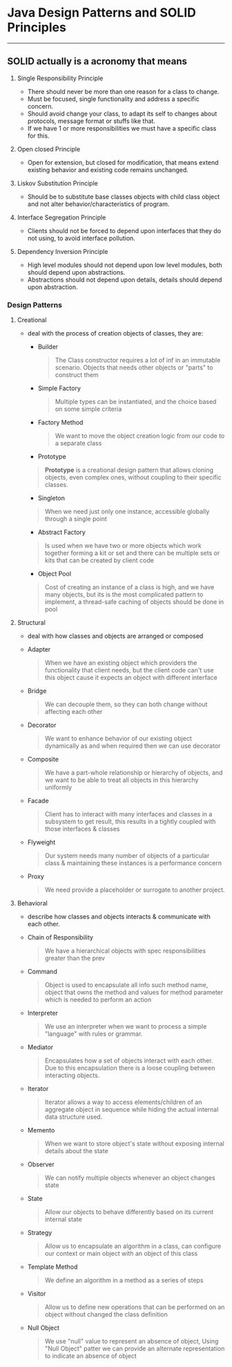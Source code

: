 # Java Design Patterns and SOLID Principles

---

## SOLID actually is a acronomy that means

1. Single Responsibility Principle
    * There should never be more than one reason for a class to change.
    * Must be focused, single functionality and address a specific concern.
    * Should avoid change your class, to adapt its self to changes about protocols, message format or stuffs like that.
    * If we have 1 or more responsibilities we must have a specific class for this.

2. Open closed Principle
    * Open for extension, but closed for modification, that means extend existing behavior and existing code remains
      unchanged.

3. Liskov Substitution Principle
    * Should be to substitute base classes objects with child class object and not alter behavior/characteristics of
      program.

4. Interface Segregation Principle
    * Clients should not be forced to depend upon interfaces that they do not using, to avoid interface pollution.

5. Dependency Inversion Principle
    * High level modules should not depend upon low level modules, both should depend upon abstractions.
    * Abstractions should not depend upon details, details should depend upon abstraction.

### Design Patterns

1. Creational
    * deal with the process of creation objects of classes, they are:

        * Builder
          > The Class constructor requires a lot of inf in an immutable scenario.
          > Objects that needs other objects or "parts" to construct them

        * Simple Factory
          > Multiple types can be instantiated, and the choice based on some simple criteria

        * Factory Method
          > We want to move the object creation logic from our code to a separate class

        * Prototype
      > **Prototype** is a creational design pattern that allows cloning objects, even complex ones, without coupling to their specific classes.

        * Singleton
      > When we need just only one instance, accessible globally through a single point

        * Abstract Factory
      > Is used when we have two or more objects which work together forming a kit or set and there can be multiple sets or kits that can be created by client code

        * Object Pool
      > Cost of creating an instance of a class is high, and we have many objects, but its is the most complicated pattern to implement, a thread-safe caching of objects should be done in pool

2. Structural
    * deal with how classes and objects are arranged or composed

    * Adapter
      > When we have an existing object which providers the functionality that client needs, but the client code can't use this object cause it expects an object with different interface

    * Bridge
      > We can decouple them, so they can both change without affecting each other

    * Decorator
      > We want to enhance behavior of our existing object dynamically as and when required then we can use decorator

    * Composite
      > We have a part-whole relationship or hierarchy of objects, and we want to be able to treat all objects in this hierarchy uniformly

    * Facade
      > Client has to interact with many interfaces and classes in a subsystem to get result, this results in a tightly coupled with those interfaces & classes

    * Flyweight
      > Our system needs many number of objects of a particular class & maintaining these instances is a performance concern

    * Proxy
      > We need provide a placeholder or surrogate to another project.

3. Behavioral
    * describe how classes and objects interacts & communicate with each other.

    * Chain of Responsibility
      > We have a hierarchical objects with spec responsibilities greater than the prev

    * Command
      > Object is used to encapsulate all info such method name, object that owns the method and values for method parameter which is needed to perform an action

    * Interpreter
      > We use an interpreter when we want to process a simple "language" with rules or grammar.

    * Mediator
      > Encapsulates how a set of objects interact with each other. Due to this encapsulation there is a loose coupling between interacting objects.

    * Iterator
      > Iterator allows a way to access elements/children of an aggregate object in sequence while hiding the actual internal data structure used.

    * Memento
      > When we want to store object's state without exposing internal details about the state

    * Observer
      > We can notify multiple objects whenever an object changes state

    * State
      > Allow our objects to behave differently based on its current internal state

    * Strategy
      > Allow us to encapsulate an algorithm in a class, can configure our context or main object with an object of this class

    * Template Method
      > We define an algorithm in a method as a series of steps

    * Visitor
      > Allow us to define new operations that can be performed on an object without changed the class definition

    * Null Object
      > We use "null" value to represent an absence of object, Using "Null Object" patter we can provide an alternate representation to indicate an absence of object 